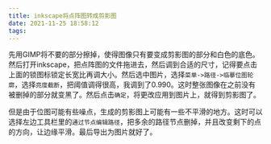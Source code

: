 ```yaml
---
title: inkscape将点阵图转成剪影图
date: 2021-11-25 18:58:12
tags:
---
```


先用GIMP将不要的部分擦掉，使得图像只有要变成剪影图的部分和白色的底色。然后打开inkscape，把点阵图的文件拖进去，然后调到合适的尺寸，记得要点击上面的锁图标锁定长宽比再调大小。然后选中图片，选择`菜单->路径->临摹位图轮廓`，选择`亮度截断`，把阈值调得很高，我调到了0.990。这时整张图像在之前没有被删掉的部分就变黑了。然后点击`确定`，将更改应用到图片上，就得到剪影图了。

但是由于位图可能有些噪点，生成的剪影图上可能有一些不平滑的地方。这时可以选择左边工具栏里的`通过节点编辑路径`，把多余的路径节点删掉，并且改变剩下的点的方向，让边缘平滑。最后导出为图片就好了。
